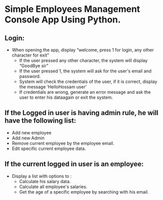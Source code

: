 # Simple Employees Management Console App Using Python.
## Login:
- When opening the app, display “welcome, press 1 for login, any other character for exit”  
  - If the user pressed any other character, the system will display “GoodBye sir”  
  - If the user pressed 1, the system will ask for the user's email and password.  
  - System will check the credentials of the user, if it is correct, display the message ‘HelloHossam user’  
  - If credentials are wrong, generate an error message and ask the user to enter his dataagain or exit the system.
## If the Logged in user is having admin rule, he will have the following list:  
- Add new employee  
- Add new Admin  
- Remove current employee by the employee email.  
- Edit specific current employee data.
## If the current logged in user is an employee:  
- Display a list with options to :  
  - Calculate his salary data.  
  - Calculate all employee's salaries.  
  - Get the age of a specific employee by searching with his email.

